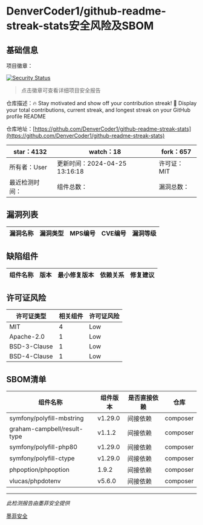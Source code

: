 # DenverCoder1/github-readme-streak-stats安全风险及SBOM

## 基础信息

项目徽章：

[![Security Status](https://www.murphysec.com/platform3/v31/badge/1783577962456723456.svg)](https://www.murphysec.com/console/report/1702025533281927168/1783577962456723456)

> 点击徽章可查看详细项目安全报告

仓库描述：🔥 Stay motivated and show off your contribution streak! 🌟 Display your total contributions, current streak, and longest streak on your GitHub profile README

仓库地址：[https://github.com/DenverCoder1/github-readme-streak-stats](https://github.com/DenverCoder1/github-readme-streak-stats)

| star：4132 | watch：18 | fork：657 |
| ----------- | -------------- | ------------ |
| 所有者：User | 更新时间：2024-04-25 13:16:18 | 许可证：MIT |
| 最近检测时间： | 组件总数： | 漏洞总数： |




## 漏洞列表

| 漏洞名称 | 漏洞类型 | MPS编号 | CVE编号 | 漏洞等级 |
| ------- | ------ | ------- | ------ | ----- |





## 缺陷组件

| 组件名称 | 版本 | 最小修复版本 | 依赖关系 | 修复建议 |
| -------- | ---- | ------------ | -------- | -------- |





## 许可证风险

| 许可证类型 | 相关组件 | 许可证风险 |
| ---------- | -------- | ---------- |
|MIT|4|Low|
|Apache-2.0|1|Low|
|BSD-3-Clause|1|Low|
|BSD-4-Clause|1|Low|




## SBOM清单

| 组件名称 | 组件版本 | 是否直接依赖 | 仓库 |
| -------- | -------- | ------------ | ---- |
|symfony/polyfill-mbstring|v1.29.0|间接依赖|composer|
|graham-campbell/result-type|v1.1.2|间接依赖|composer|
|symfony/polyfill-php80|v1.29.0|间接依赖|composer|
|symfony/polyfill-ctype|v1.29.0|间接依赖|composer|
|phpoption/phpoption|1.9.2|间接依赖|composer|
|vlucas/phpdotenv|v5.6.0|间接依赖|composer|


------

*此检测报告由墨菲安全提供*

[墨菲安全](www.murphysec.com)